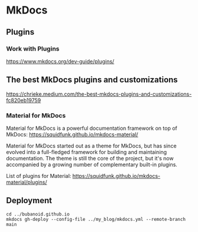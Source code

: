 # MkDocs

## Plugins

### Work with Plugins
https://www.mkdocs.org/dev-guide/plugins/

## The best MkDocs plugins and customizations
https://chrieke.medium.com/the-best-mkdocs-plugins-and-customizations-fc820eb19759

### Material for MkDocs
Material for MkDocs is a powerful documentation framework on top of MkDocs: 
https://squidfunk.github.io/mkdocs-material/

Material for MkDocs started out as a theme for MkDocs, but has since evolved into a full-fledged framework for 
building and maintaining documentation. The theme is still the core of the project, but it's now accompanied by a 
growing number of complementary built-in plugins.

List of plugins for Material:
https://squidfunk.github.io/mkdocs-material/plugins/

## Deployment
    cd ../bubanoid.github.io
    mkdocs gh-deploy --config-file ../my_blog/mkdocs.yml --remote-branch main
